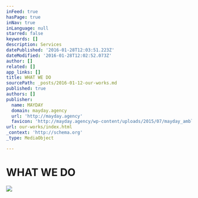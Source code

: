 ```yaml
---
inFeed: true
hasPage: true
inNav: true
inLanguage: null
starred: false
keywords: []
description: Services
datePublished: '2016-01-28T12:03:51.223Z'
dateModified: '2016-01-28T12:02:52.073Z'
author: []
related: []
app_links: []
title: WHAT WE DO
sourcePath: _posts/2016-01-12-our-works.md
published: true
authors: []
publisher:
  name: MAYDAY
  domain: mayday.agency
  url: 'http://mayday.agency'
  favicon: 'http://mayday.agency/wp-content/uploads/2015/07/mayday_amblem-siyah.jpg'
url: our-works/index.html
_context: 'http://schema.org'
_type: MediaObject

---
```

# WHAT WE DO
![](https://s3-us-west-2.amazonaws.com/the-grid-img/p/7781518b567bcd3969fdae0f3cbc375f35d8c90b.jpg)